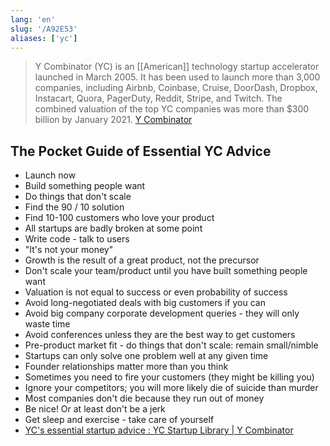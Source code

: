 ```yaml
---
lang: 'en'
slug: '/A92E53'
aliases: ['yc']
---
```


> Y Combinator (YC) is an [[American]] technology startup accelerator launched in March 2005. It has been used to launch more than 3,000 companies, including Airbnb, Coinbase, Cruise, DoorDash, Dropbox, Instacart, Quora, PagerDuty, Reddit, Stripe, and Twitch. The combined valuation of the top YC companies was more than $300 billion by January 2021. [Y Combinator](https://en.wikipedia.org/wiki/Y_Combinator)

## The Pocket Guide of Essential YC Advice

- Launch now
- Build something people want
- Do things that don't scale
- Find the 90 / 10 solution
- Find 10-100 customers who love your product
- All startups are badly broken at some point
- Write code - talk to users
- "It's not your money"
- Growth is the result of a great product, not the precursor
- Don't scale your team/product until you have built something people want
- Valuation is not equal to success or even probability of success
- Avoid long-negotiated deals with big customers if you can
- Avoid big company corporate development queries - they will only waste time
- Avoid conferences unless they are the best way to get customers
- Pre-product market fit - do things that don't scale: remain small/nimble
- Startups can only solve one problem well at any given time
- Founder relationships matter more than you think
- Sometimes you need to fire your customers (they might be killing you)
- Ignore your competitors; you will more likely die of suicide than murder
- Most companies don't die because they run out of money
- Be nice! Or at least don't be a jerk
- Get sleep and exercise - take care of yourself
- [YC's essential startup advice : YC Startup Library | Y Combinator](https://www.ycombinator.com/library/4D-yc-s-essential-startup-advice)

